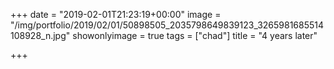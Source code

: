 +++
date = "2019-02-01T21:23:19+00:00"
image = "/img/portfolio/2019/02/01/50898505_2035798649839123_3265981685514108928_n.jpg"
showonlyimage = true
tags = ["chad"]
title = "4 years later"

+++
